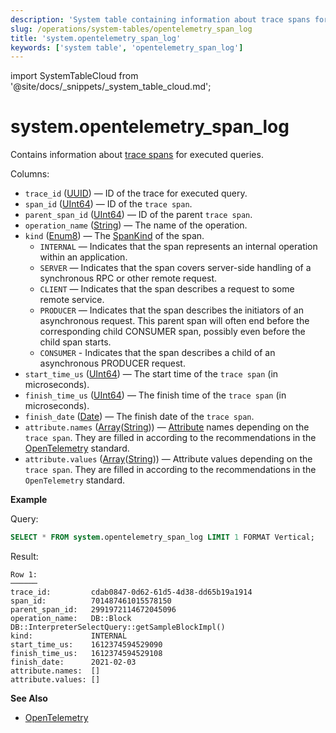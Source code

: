 ```yaml
---
description: 'System table containing information about trace spans for executed queries.'
slug: /operations/system-tables/opentelemetry_span_log
title: 'system.opentelemetry_span_log'
keywords: ['system table', 'opentelemetry_span_log']
---
```


import SystemTableCloud from '@site/docs/_snippets/_system_table_cloud.md';

# system.opentelemetry_span_log

<SystemTableCloud/>

Contains information about [trace spans](https://opentracing.io/docs/overview/spans/) for executed queries.

Columns:

- `trace_id` ([UUID](../../sql-reference/data-types/uuid.md)) — ID of the trace for executed query.
- `span_id` ([UInt64](../../sql-reference/data-types/int-uint.md)) — ID of the `trace span`.
- `parent_span_id` ([UInt64](../../sql-reference/data-types/int-uint.md)) — ID of the parent `trace span`.
- `operation_name` ([String](../../sql-reference/data-types/string.md)) — The name of the operation.
- `kind` ([Enum8](../../sql-reference/data-types/enum.md)) — The [SpanKind](https://opentelemetry.io/docs/reference/specification/trace/api/#spankind) of the span.
    - `INTERNAL` — Indicates that the span represents an internal operation within an application.
    - `SERVER` — Indicates that the span covers server-side handling of a synchronous RPC or other remote request.
    - `CLIENT` — Indicates that the span describes a request to some remote service.
    - `PRODUCER` — Indicates that the span describes the initiators of an asynchronous request. This parent span will often end before the corresponding child CONSUMER span, possibly even before the child span starts.
    - `CONSUMER` - Indicates that the span describes a child of an asynchronous PRODUCER request.
- `start_time_us` ([UInt64](../../sql-reference/data-types/int-uint.md)) — The start time of the `trace span` (in microseconds).
- `finish_time_us` ([UInt64](../../sql-reference/data-types/int-uint.md)) — The finish time of the `trace span` (in microseconds).
- `finish_date` ([Date](../../sql-reference/data-types/date.md)) — The finish date of the `trace span`.
- `attribute.names` ([Array](../../sql-reference/data-types/array.md)([String](../../sql-reference/data-types/string.md))) — [Attribute](https://opentelemetry.io/docs/go/instrumentation/#attributes) names depending on the `trace span`. They are filled in according to the recommendations in the [OpenTelemetry](https://opentelemetry.io/) standard.
- `attribute.values` ([Array](../../sql-reference/data-types/array.md)([String](../../sql-reference/data-types/string.md))) — Attribute values depending on the `trace span`. They are filled in according to the recommendations in the `OpenTelemetry` standard.

**Example**

Query:

``` sql
SELECT * FROM system.opentelemetry_span_log LIMIT 1 FORMAT Vertical;
```

Result:

``` text
Row 1:
──────
trace_id:         cdab0847-0d62-61d5-4d38-dd65b19a1914
span_id:          701487461015578150
parent_span_id:   2991972114672045096
operation_name:   DB::Block DB::InterpreterSelectQuery::getSampleBlockImpl()
kind:             INTERNAL
start_time_us:    1612374594529090
finish_time_us:   1612374594529108
finish_date:      2021-02-03
attribute.names:  []
attribute.values: []
```

**See Also**

- [OpenTelemetry](../../operations/opentelemetry.md)
